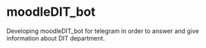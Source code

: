 # moodleDIT_bot
Developing moodleDIT_bot for telegram in order to answer and give information about DIT department.
